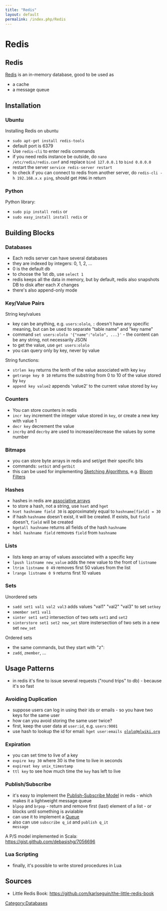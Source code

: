 ```yaml
---
title: "Redis"
layout: default
permalink: /index.php/Redis
---
```


# Redis

## Redis
[Redis](http://redis.io/) is an in-memory database, good to be used as 
- a cache
- a message queue


## Installation
### Ubuntu
Installing Redis on ubuntu

- <code>sudo apt-get install redis-tools</code>
- default port is 6379
- Use <code>redis-cli</code> to enter redis commands 
- if you need redis instance be outside, do <code>nano /etc/redis/redis.conf</code>  and replace <code>bind 127.0.0.1</code> to <code>bind 0.0.0.0</code>
- restart the server <code>service redis-server restart</code>
- to check if you can connect to redis from another server, do <code>redis-cli -h 192.168.x.x ping</code>, should get <code>PONG</code> in return


### Python
Python library: 

- <code>sudo pip install redis</code> or
- <code>sudo easy_install install redis</code> or


## Building Blocks
### Databases
- Each redis server can have several databases
- they are indexed by integers: 0, 1, 2, ...
- 0 is the default db
- to choose the 1st db, use <code>select 1</code>
- redis keeps all the data in memory, but by default, redis also snapshots DB to disk after each $X$ changes 
- there's also append-only mode


### Key/Value Pairs
String key/values
- key can be anything, e.g. <code>users:ololo</code>, <code>:</code> doesn't have any specific meaning, but can be used to separate "table name" and "key name"
- command <code>set users:ololo '{"name":"ololo", ...}'</code> - the content can be any string, not necessarily JSON
- to get the value, use <code>get users:ololo</code>
- you can query only by key, never by value 


String functions:
- <code>strlen key</code> returns the lenth of the value associated with key <code>key</code>
- <code>getrange key 0 10</code> returns the substring from 0 to 10 of the value stored by <code>key</code>
- <code>append key value2</code> appends 'value2' to the current value stored by <code>key</code>


### Counters
- You can store counters in redis 
- <code>incr key</code> increment the integer value stored in <code>key</code>, or create a new key with value 1
- <code>decr key</code> decrement the value
- <code>incrby</code> and <code>decrby</code> are used to increase/decrease the values by some number


### Bitmaps
- you can store byte arrays in redis and set/get their specific bits
- commands: <code>setbit</code> and <code>getbit</code>
- this can be used for implementing [Sketching Algorithms](Sketching_Algorithms), e.g. [Bloom Filters](Bloom_Filters)


### Hashes
- hashes in redis are [associative arrays](Hash_Tables)
- to store a hash, not a string, use <code>hset</code> and <code>hget</code>
- <code>hset hashname field 30</code> is approximately equal to <code>hashname[field] = 30</code>
- if hash <code>hashname</code> doesn't exist, it will be created. If exists, but <code>field</code> doesn't, <code>field</code> will be created
- <code>hgetall hashname</code> returns all fields of the hash <code>hashname</code>
- <code>hdel hashname field</code> removes <code>field</code> from <code>hashname</code>


### Lists
- lists keep an array of values associated with a specific key
- <code>lpush listname new_value</code> adds the new value to the front of <code>listname</code>
- <code>ltrim listname 0 49</code> removes first 50 values from the list
- <code>lrange listname 0 9</code> returns first 10 values


### Sets
Unordered sets
- <code>sadd set1 val1 val2 val3</code> adds values "val1" "val2" "val3" to set <code>setkey</code>
- <code>smember set1 val1</code>
- <code>sinter set1 set2</code> intersection of two sets <code>set1</code> and <code>set2</code>
- <code>sinterstore set1 set2 new_set</code> store instersection of two sets in a new set <code>new_set</code>


Ordered sets
- the same commands, but they start with "z":
- <code>zadd</code>, <code>zmember</code>, ...


## Usage Patterns
- in redis it's fine to issue several requests ("round trips" to db) - because it's so fast 


### Avoiding Duplication
- suppose users can log in using their ids or emails - so you have two keys for the same user
- how can you avoid storing the same user twice? 
- first, keep the user data at <code>user:id</code>, e.g. <code>users:9001</code>
- use hash to lookup the id for email: <code>hget user:emails ololo@mlwiki.org</code>


### Expiration
- you can set time to live of a key 
- <code>expire key 30</code> where 30 is the time to live in seconds 
- <code>expireat key unix_timestamp</code>
- <code>ttl key</code> to see how much time the <code>key</code> has left to live


### Publish/Subscribe
- it's easy to implement the [Publish-Subscribe Model](Publish-Subscribe_Model) in redis - which makes it a lightweight message queue
- <code>blpop</code> and <code>brpop</code> - return and remove first (last) element of a list - or blocks until something is avialable 
- can use it to implement a [Queue](Queue)
- also can use <code>subscribe q_id</code> and <code>publish q_it message</code>


A P/S model implemented in Scala: https://gist.github.com/debasishg/7056696



### Lua Scripting
- finally, it's possible to write stored procedures in Lua 


## Sources
- Little Redis Book: https://github.com/karlseguin/the-little-redis-book

[Category:Databases](Category_Databases)